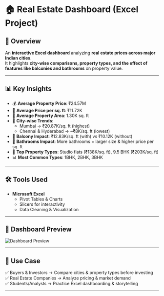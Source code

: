 # 🏠 Real Estate Dashboard (Excel Project)

## 📌 Overview
An **interactive Excel dashboard** analyzing **real estate prices across major Indian cities**.  
It highlights **city-wise comparisons, property types, and the effect of features like balconies and bathrooms** on property value.  

---

## 📊 Key Insights
- 💰 **Average Property Price**: ₹24.57M  
- 📏 **Average Price per sq. ft**: ₹11.72K  
- 📐 **Average Property Area**: 1.30K sq. ft  
- 🌆 **City-wise Trends**:  
  - Mumbai → ₹20.87K/sq. ft (highest)  
  - Chennai & Hyderabad → ~₹8K/sq. ft (lowest)  
- 🚪 **Balcony Impact**: ₹12.83K/sq. ft (with) vs ₹10.12K (without)  
- 🚿 **Bathrooms Impact**: More bathrooms = larger size & higher price per sq. ft  
- 🏢 **Top Property Types**: Studio flats (₹138K/sq. ft), 9.5 BHK (₹203K/sq. ft)  
- 📊 **Most Common Types**: 1BHK, 2BHK, 3BHK  

---

## 🛠️ Tools Used
- **Microsoft Excel**  
  - Pivot Tables & Charts  
  - Slicers for interactivity  
  - Data Cleaning & Visualization  

---

## 📸 Dashboard Preview
![Dashboard Preview](images/real_estate_dashboard.png)  

---

## 🚀 Use Case
✅ Buyers & Investors → Compare cities & property types before investing  
✅ Real Estate Companies → Analyze pricing & market demand  
✅ Students/Analysts → Practice Excel dashboarding & storytelling  

---
